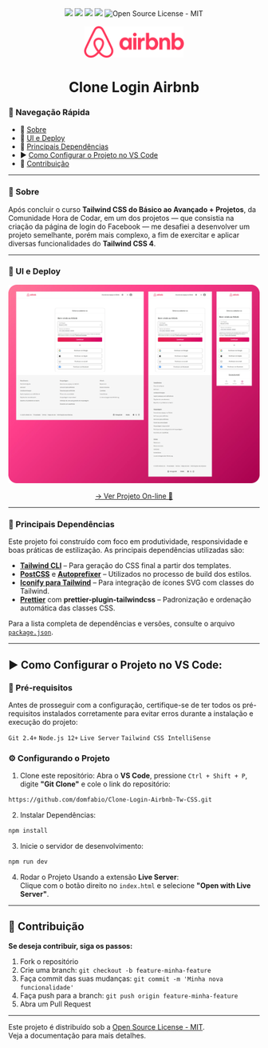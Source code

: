 <div align="center">
<img src="https://img.shields.io/static/v1?label=HTML&message=linguagem&color=orange&style=for-the-badge&logo=html5"/>
<img src="https://img.shields.io/static/v1?label=Tailwind&message=CSS&color=1DA9BB&style=for-the-badge&logo=tailwindcss"/>
<img src="https://img.shields.io/static/v1?label=JavaScript&message=linguagem&color=yellow&style=for-the-badge&logo=javascript"/>
<img src="http://img.shields.io/static/v1?label=STATUS&message=CONCLUIDO&color=GREEN&style=for-the-badge"/>
<img src="https://img.shields.io/badge/License-MIT-2ecc71?style=for-the-badge&logo=open-source-initiative&logoColor=white" alt="Open Source License - MIT">
</div>
<br>

<div align="center">
<img src="./src/img/logo-airbnb.svg" width="200px">
</div>

<h1 align="center">Clone Login Airbnb</h1>


### 🧭 Navegação Rápida

- 📝 [Sobre](#-sobre)
- 🚀 [UI e Deploy](#-ui-e-deploy)
- 🧩 [Principais Dependências](#-principais-dependências)
- ▶️ [Como Configurar o Projeto no VS Code](#️-como-configurar-o-projeto-no-vs-code)
- 🤝 [Contribuição](#-contribuição)

---

### 📝 Sobre
Após concluir o curso **Tailwind CSS do Básico ao Avançado + Projetos**, da Comunidade Hora de Codar, em um dos projetos — que consistia na criação da página de login do Facebook — me desafiei a desenvolver um projeto semelhante, porém mais complexo, a fim de exercitar e aplicar diversas funcionalidades do **Tailwind CSS 4**.

---

### 🚀 UI e Deploy
<div align="center">
<p >
  <img src="./src/img/screen.webp" width="650px" alt="Captura de tela do projeto" style="border: none;">
</p>

[→ Ver Projeto On-line 🔗](https://clone-login-airbnb.vercel.app/)

</div>

---

### 🧩 Principais Dependências

Este projeto foi construído com foco em produtividade, responsividade e boas práticas de estilização. As principais dependências utilizadas são:


- **[Tailwind CLI](https://tailwindcss.com/docs/installation/tailwind-cli)** – Para geração do CSS final a partir dos templates.
- **[PostCSS](https://postcss.org/)** e **[Autoprefixer](https://github.com/postcss/autoprefixer)** – Utilizados no processo de build dos estilos.
- **[Iconify para Tailwind](https://iconify.design/docs/usage/css/tailwind/tailwind4/)** – Para integração de ícones SVG com classes do Tailwind.
- **[Prettier](https://github.com/tailwindlabs/prettier-plugin-tailwindcss)** com **prettier-plugin-tailwindcss** – Padronização e ordenação automática das classes CSS.

Para a lista completa de dependências e versões, consulte o arquivo [`package.json`](./package.json).

---

## ▶️ Como Configurar o Projeto no VS Code:

### 📌 Pré-requisitos
Antes de prosseguir com a configuração, certifique-se de ter todos os pré-requisitos instalados corretamente para evitar erros durante a instalação e execução do projeto:

`Git 2.4+` `Node.js 12+` `Live Server` `Tailwind CSS IntelliSense`


### ⚙️ Configurando o Projeto

1. Clone este repositório:
Abra o **VS Code**, pressione `Ctrl + Shift + P`, digite **"Git Clone"** e cole o link do repositório:
```sh
https://github.com/domfabio/Clone-Login-Airbnb-Tw-CSS.git
```
2. Instalar Dependências:
```sh
npm install
```
3. Inicie o servidor de desenvolvimento:
```sh
npm run dev
```
4. Rodar o Projeto
Usando a extensão **Live Server**:<br>
Clique com o botão direito no `index.html` e selecione **"Open with Live Server"**.

---

## 🤝 Contribuição
**Se deseja contribuir, siga os passos:**
1. Fork o repositório
2. Crie uma branch: `git checkout -b feature-minha-feature`
3. Faça commit das suas mudanças: `git commit -m 'Minha nova funcionalidade'`
4. Faça push para a branch: `git push origin feature-minha-feature`
5. Abra um Pull Request

---

Este projeto é distribuído sob a [Open Source License - MIT](https://opensource.org/licenses/MIT). <br>Veja a documentação para mais detalhes.

